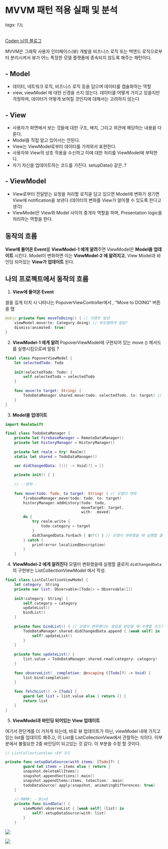
# MVVM 패턴 적용 실패 및 분석

###### tags: `TIL`

[Coden 님의 블로그](https://velog.io/@ictechgy/MVVM-디자인-패턴)

MVVM은 그래픽 사용자 인터페이스(뷰) 개발을 비즈니스 로직 또는 백엔드 로직으로부터 분리시켜서 뷰가 어느 특정한 모델 플랫폼에 종속되지 않도록 해주는 패턴이다.

## - Model
- 데이터, 네트워크 로직, 비즈니스 로직 등을 담으며 데이터를 캡슐화하는 역할
- view, viewModel 에 대한 신경을 쓰지 않는다. 데이터를 어떻게 가지고 있을지만 걱정하며, 데이터가 어떻게 보여질 것인지에 대해서는 고려하지 않는다
## - View
- 사용자가 화면에서 보는 것들에 대한 구조, 배치, 그리고 외관에 해당하는 내용을 다룬다.
- Model을 직접 알고 있어서는 안된다. 
- View는 ViewModel로부터 데이터를 가져와서 표현한다.
- 사용자와 View의 상호 작용을 수신하고 이에 대한 처리를 ViewModel에 부탁한다.
- 자기 자신을 업데이트하는 코드를 가진다. setupData() 같은..?
## - ViewModel

- View로부터 전달받는 요청을 처리할 로직을 담고 있으면 Model에 변화가 생기면 View에 notification을 보낸다 (데이터의 변화를 View가 알아챌 수 있도록 한다고 생각)
- ViewModel은 View와 Model 사이의 중개자 역할을 하며, Presentation logic을 처리하는 역할을 한다. 

## 동작의 흐름 
**View에 들어온 Event**를 **ViewModel-1 에게 알려**주면 ViewModel은 **Model을 업데이트** 시킨다.
Model이 변화하면 이는 **ViewModel-2 에 알려지고**, View Model과 바인딩 되어있는 **View가 업데이트** 된다.

## 나의 프로젝트에서 동작의 흐름 

1. **View에 들어온 Event**

셀을 길게 터치 시 나타나는 PopoverViewController에서 , "Move to DOING" 버튼을 탭 

```swift
@objc private func moveToDoing() { // 이벤트 발생
    viewModel.move(to: Category.doing) // 뷰모델에게 알림? 
    dismiss(animated: true)
}
```

2. **ViewModel-1 에게 알려**
PopoverViewModel에 구현되어 있는 move () 메서드를 실행시킴으로써 알림 ?

```swift
final class PopoverViewModel {
    let selectedTodo: Todo
    
    init(selectedTodo: Todo) {
        self.selectedTodo = selectedTodo
    }
    
    func move(to target: String) {
        TodoDataManager.shared.move(todo: selectedTodo, to: target) // 여기를 실행!
    }
}
```

3. **Model을 업데이트**

```swift
import RealmSwift

final class TodoDataManager {
    private let firebaseManager = RemoteDataManager()
    private let historyManager = HistoryManager()
    
    private let realm = try! Realm()
    static let shared = TodoDataManager()

    var didChangedData: [(() -> Void)?] = []
    
    private init() { }
    
    // --생략--
    
    func move(todo: Todo, to target: String) { // 모델이 변화
        firebaseManager.move(todo: todo, to: target)
        historyManager.addHistory(todo: todo,
                                  moveTarget: target,
                                  with: .moved)
        do {
            try realm.write {
                todo.category = target
            }
            didChangedData.forEach { $0?() } // 모델이 변화했을 때 실행할 클로져
        } catch {
            print(error.localizedDescription)
        }
    }
```

4. **ViewModel-2 에게 알려진다**
모델이 변화했을때 실행할 클로저 `didChangedData` 의 구현부는 ListCollectionViewModel 에서 작성. 

```swift 
final class ListCollectionViewModel {
    let category: String
    private var list: Observable<[Todo]> = Observable([])
    
    init(category: String) {
        self.category = category
        updateList()
        bindList()
    }
    
    private func bindList() { // 모델이 변화했다는 알림을 받았을 때 수행할 코드작성
        TodoDataManager.shared.didChangedData.append { [weak self] in
            self?.updateList()
        }
    }
    
    private func updateList() {
        list.value = TodoDataManager.shared.read(category: category)
    }
    
    func observeList(_ completion: @escaping ([Todo]?) -> Void) {
        list.bind(completion)
    }
    
    func fetchList() -> [Todo] {
        guard let list = list.value else { return [] }
        return list
    }
}
```

5. **ViewModel과 바인딩 되어있는 View 업데이트**

여기서 한단계를 더 거치게 되는데, 바로 뷰 업데이트가 아닌, viewModel 내에 가지고 있는 list를 업데이트 해주고, 이 List를 ListCollectionView에서 관찰하는 식이다. 이부분에서 불필요한 2중 바인딩이 되고있는 것 같다. 이 부분을 수정 할 것이다.
```swift 
// ListCollectionView 내부 코드

private func setupDataSource(with items: [Todo]?) {
        guard let items = items else { return }
        snapshot.deleteAllItems()
        snapshot.appendSections([.main])
        snapshot.appendItems(items, toSection: .main)
        todoDataSource?.apply(snapshot, animatingDifferences: true)
    }
    
    // MARK: - Bind
    private func bindData() {
        viewModel.observeList { [weak self] (list) in
            self?.setupDataSource(with: list)
        }
    }
```



![](https://i.imgur.com/sdE15Ya.png)

![](https://i.imgur.com/hMZ7Mac.png)
